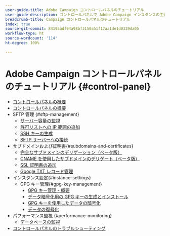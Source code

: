 ```yaml
---
user-guide-title: Adobe Campaign コントロールパネルのチュートリアル
user-guide-description: コントロールパネルで Adobe Campaign インスタンスの主要なアセットを監視したり、管理タスクを実行したりする方法を説明します。
breadcrumb-title: Campaign コントロールパネルのチュートリアル
index: true
source-git-commit: 84195adf94a98bf3150a51f17aa1de1d0329da05
workflow-type: ht
source-wordcount: '114'
ht-degree: 100%

---
```



# Adobe Campaign コントロールパネルのチュートリアル {#control-panel}

+ [コントロールパネルの概要](/help/control-panel-tutorials/control-panel-overview.md)
+ [コントロールパネルの概要](/help/control-panel-tutorials/getting-started-with-the-control-panel.md)
+ SFTP 管理 {#sftp-management}
   + [サーバー容量の監視](/help/control-panel-tutorials/sftp-management/monitoring-server-capacity.md)
   + [許可リストへの IP 範囲の追加](/help/control-panel-tutorials/sftp-management/adding-ip-range-to-allow-list.md)
   + [SSH キーの生成](/help/control-panel-tutorials/sftp-management/generate-ssh-key.md)
   + [SFTP サーバーへの接続](/help/control-panel-tutorials/sftp-management/connect-to-sftp-server.md)
+ サブドメインおよび証明書{#subdomains-and-certificates}
   + [完全なサブドメインのデリゲーション（ベータ版）](/help/control-panel-tutorials/subdomains-and-certificates/subdomain-delegation.md)
   + [CNAME を使用したサブドメインのデリゲート（ベータ版）](/help/control-panel-tutorials/subdomains-and-certificates/delegating-subdomains-using-cname.md)
   + [SSL 証明書の追加](/help/control-panel-tutorials/subdomains-and-certificates/adding-ssl-certificates.md)
   + [Google TXT レコード管理](/help/control-panel-tutorials/subdomains-and-certificates/google-txt-record-management.md)
+ インスタンス設定{#instance-settings}
   + GPG キー管理{#gpg-key-management}
      + [GPG キー管理 - 概要](/help/control-panel-tutorials/instance-settings/gpg-key-management/gpg-key-management-overview.md)
      + [データ暗号化用の GPG キーの生成とインストール](/help/control-panel-tutorials/instance-settings/gpg-key-management/generating-and-installing-gpg-keys-for-data-encryption.md)
      + [GPG キーを使用したデータの暗号化](/help/control-panel-tutorials/instance-settings/gpg-key-management/using-a-gpg-key-to-encrypt-data.md)
      + [データの復号化](/help/control-panel-tutorials/instance-settings/gpg-key-management/decrypting-data.md)
+ パフォーマンス監視 {#performance-monitoring}
   + [データベースの監視](/help/control-panel-tutorials/performance-monitoring/monitoring-databases.md)
+ [コントロールパネルのトラブルシューティング](/help/control-panel-tutorials/trouble-shooting.md)